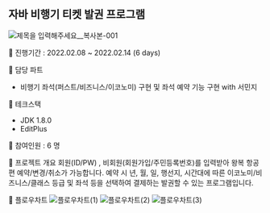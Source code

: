 ## 자바 비행기 티켓 발권 프로그램 

![제목을 입력해주세요__복사본-001](https://user-images.githubusercontent.com/104759734/193385753-4d894ec5-86d6-4431-bec7-c41fff046137.png)

🎫 진행기간 : 2022.02.08 ~ 2022.02.14 (6 days)

🎫 담당 파트
- 비행기 좌석(퍼스트/비즈니스/이코노미) 구현 및 좌석 예약 기능 구현 with 서민지

🎫 테크스택
- JDK 1.8.0
- EditPlus

🎫 참여인원 : 6 명

🎫 프로젝트 개요
회원(ID/PW) , 비회원(회원가입/주민등록번호)를 입력받아 왕복 항공편 예약/변경/취소가 가능합니다. 예약 시 년, 월, 일, 행선지, 시간대에 따른 이코노미/비즈니스/클래스 등급 및 좌석 등을 선택하여 결제하는 발권할 수 있는 프로그램입니다.

🎫 플로우차트
![플로우차트(1)](https://user-images.githubusercontent.com/108645160/180611474-808613f0-4525-402f-b4c6-8adf16dd2733.png)
![플로우차트(2)](https://user-images.githubusercontent.com/108645160/180611481-7caf5cb9-7d7a-402e-8054-516f5e0971fc.png)
![플로우차트(3)](https://user-images.githubusercontent.com/108645160/180611486-219ab589-e7e1-4ab6-8ed6-5c0ce7690c71.png)


